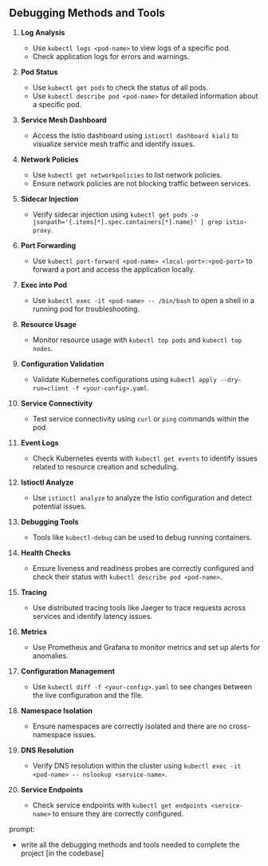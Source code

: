 ## Debugging Methods and Tools

1. **Log Analysis**
    - Use `kubectl logs <pod-name>` to view logs of a specific pod.
    - Check application logs for errors and warnings.

2. **Pod Status**
    - Use `kubectl get pods` to check the status of all pods.
    - Use `kubectl describe pod <pod-name>` for detailed information about a specific pod.

3. **Service Mesh Dashboard**
    - Access the Istio dashboard using `istioctl dashboard kiali` to visualize service mesh traffic and identify issues.

4. **Network Policies**
    - Use `kubectl get networkpolicies` to list network policies.
    - Ensure network policies are not blocking traffic between services.

5. **Sidecar Injection**
    - Verify sidecar injection using `kubectl get pods -o jsonpath='{.items[*].spec.containers[*].name}' | grep istio-proxy`.

6. **Port Forwarding**
    - Use `kubectl port-forward <pod-name> <local-port>:<pod-port>` to forward a port and access the application locally.

7. **Exec into Pod**
    - Use `kubectl exec -it <pod-name> -- /bin/bash` to open a shell in a running pod for troubleshooting.

8. **Resource Usage**
    - Monitor resource usage with `kubectl top pods` and `kubectl top nodes`.

9. **Configuration Validation**
    - Validate Kubernetes configurations using `kubectl apply --dry-run=client -f <your-config>.yaml`.

10. **Service Connectivity**
    - Test service connectivity using `curl` or `ping` commands within the pod.

11. **Event Logs**
    - Check Kubernetes events with `kubectl get events` to identify issues related to resource creation and scheduling.

12. **Istioctl Analyze**
    - Use `istioctl analyze` to analyze the Istio configuration and detect potential issues.

13. **Debugging Tools**
    - Tools like `kubectl-debug` can be used to debug running containers.

14. **Health Checks**
    - Ensure liveness and readiness probes are correctly configured and check their status with `kubectl describe pod <pod-name>`.

15. **Tracing**
    - Use distributed tracing tools like Jaeger to trace requests across services and identify latency issues.

16. **Metrics**
    - Use Prometheus and Grafana to monitor metrics and set up alerts for anomalies.

17. **Configuration Management**
    - Use `kubectl diff -f <your-config>.yaml` to see changes between the live configuration and the file.

18. **Namespace Isolation**
    - Ensure namespaces are correctly isolated and there are no cross-namespace issues.

19. **DNS Resolution**
    - Verify DNS resolution within the cluster using `kubectl exec -it <pod-name> -- nslookup <service-name>`.

20. **Service Endpoints**
    - Check service endpoints with `kubectl get endpoints <service-name>` to ensure they are correctly configured.

prompt:

- write all the debugging methods and tools needed to complete the project [in the codebase]